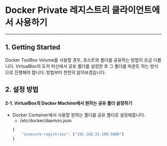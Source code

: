 # Docker  Private 레지스트리 클라이언트에서 사용하기
* * *
## **1. Getting Started**
Docker ToolBox Volume를 사용할 경우, 호스트와 폴더를 공유하는 방법이 조금 다릅니다. VirtualBox의 도커 머신에서 공유 폴더를 설정한 후 그 폴더를 마운트 하는 방식으로 진행해야 합니다. 방법부터 천천히 알아보겠습니다.      

## **2. 설정 방법**
#### 2-1. VirtualBox의 Docker Machine에서 원하는 공유 폴더 설정하기   
- Docker Container에서 사용할 원하는 폴더를 공유 폴더로 설정해줍니다.
    - /etc/docker/daemon.json
    ``` javascript
    {
        "insecure-registries": ["192.168.33.100:5000"]
    }